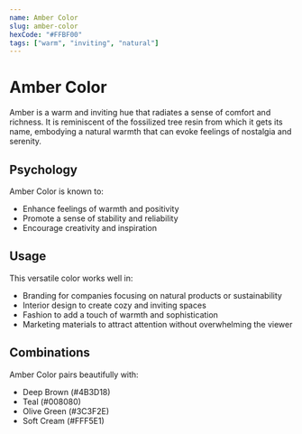 ```yaml
---
name: Amber Color
slug: amber-color
hexCode: "#FFBF00"
tags: ["warm", "inviting", "natural"]
---
```


# Amber Color

Amber is a warm and inviting hue that radiates a sense of comfort and richness. It is reminiscent of the fossilized tree resin from which it gets its name, embodying a natural warmth that can evoke feelings of nostalgia and serenity.

## Psychology

Amber Color is known to:
- Enhance feelings of warmth and positivity
- Promote a sense of stability and reliability
- Encourage creativity and inspiration

## Usage

This versatile color works well in:
- Branding for companies focusing on natural products or sustainability
- Interior design to create cozy and inviting spaces
- Fashion to add a touch of warmth and sophistication
- Marketing materials to attract attention without overwhelming the viewer

## Combinations

Amber Color pairs beautifully with:
- Deep Brown (#4B3D18)
- Teal (#008080)
- Olive Green (#3C3F2E)
- Soft Cream (#FFF5E1)
